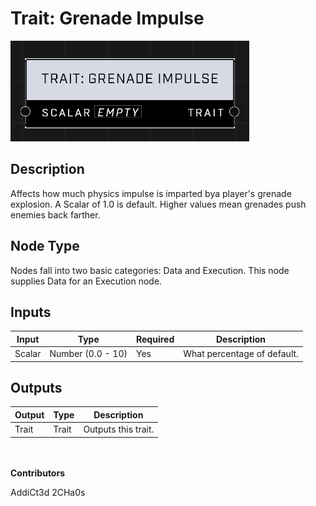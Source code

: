 # Trait: Grenade Impulse
![](../../../.gitbook/assets/trait-grenade-impulse.png)

## Description
Affects how much physics impulse is imparted bya  player's grenade explosion. A Scalar of 1.0 is default. Higher values mean grenades push enemies back farther.

## Node Type
Nodes fall into two basic categories: Data and Execution. This node supplies Data for an Execution node.

## Inputs
| Input | Type | Required | Description |
|------------------|------------------|----------|--------------------------------------------------------------|
| Scalar | Number (0.0 - 10) | Yes | What percentage of default. |

## Outputs
| Output | Type | Description |
|------------------|------------------|--------------------------------------------------------------|
| Trait | Trait | Outputs this trait. |

\
\
**Contributors**

AddiCt3d 2CHa0s
